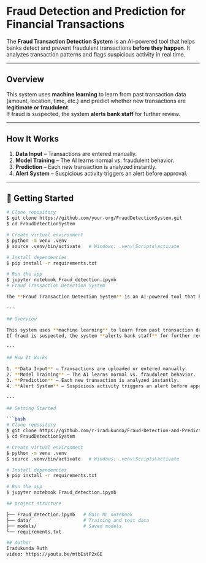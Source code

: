 # Fraud Detection and Prediction for Financial Transactions

The **Fraud Transaction Detection System** is an AI-powered tool that helps banks detect and prevent fraudulent transactions **before they happen**. It analyzes transaction patterns and flags suspicious activity in real time.

---

## Overview

This system uses **machine learning** to learn from past transaction data (amount, location, time, etc.) and predict whether new transactions are **legitimate or fraudulent**.  
If fraud is suspected, the system **alerts bank staff** for further review.

---

## How It Works

1. **Data Input** – Transactions are entered manually.  
2. **Model Training** – The AI learns normal vs. fraudulent behavior.  
3. **Prediction** – Each new transaction is analyzed instantly.  
4. **Alert System** – Suspicious activity triggers an alert before approval.

---

## 🚀 Getting Started

```bash
# Clone repository
$ git clone https://github.com/your-org/FraudDetectionSystem.git
$ cd FraudDetectionSystem

# Create virtual environment
$ python -m venv .venv
$ source .venv/bin/activate   # Windows: .venv\Scripts\activate

# Install dependencies
$ pip install -r requirements.txt

# Run the app
$ jupyter notebook Fraud_detection.ipynb
# Fraud Transaction Detection System

The **Fraud Transaction Detection System** is an AI-powered tool that helps banks detect and prevent fraudulent transactions **before they happen**. It analyzes transaction patterns and flags suspicious activity in real time.

---

## Overview

This system uses **machine learning** to learn from past transaction data (amount, location, time, etc.) and predict whether new transactions are **legitimate or fraudulent**.  
If fraud is suspected, the system **alerts bank staff** for further review.

---

## How It Works

1. **Data Input** – Transactions are uploaded or entered manually.  
2. **Model Training** – The AI learns normal vs. fraudulent behavior.  
3. **Prediction** – Each new transaction is analyzed instantly.  
4. **Alert System** – Suspicious activity triggers an alert before approval.

---

## Getting Started

```bash
# Clone repository
$ git clone https://github.com/r-iradukunda/Fraud-Detection-and-Prediction-for-Financial-Transactions
$ cd FraudDetectionSystem

# Create virtual environment
$ python -m venv .venv
$ source .venv/bin/activate   # Windows: .venv\Scripts\activate

# Install dependencies
$ pip install -r requirements.txt

# Run the app
$ jupyter notebook Fraud_detection.ipynb

## project structure

├── Fraud_detection.ipynb   # Main ML notebook
├── data/                   # Training and test data
├── models/                 # Saved models
└── requirements.txt

## Author
Iradukunda Ruth
video: https://youtu.be/mtbEstP2xGE

